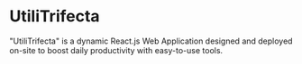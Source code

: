 # UtiliTrifecta
 "UtiliTrifecta" is a dynamic React.js Web Application designed and deployed on-site to boost daily productivity with easy-to-use tools.
